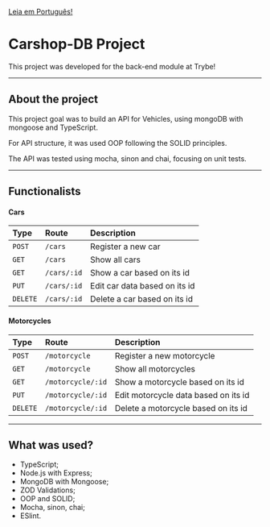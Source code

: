 [Leia em Português!](./README-Eng.md)

# Carshop-DB Project
This project was developed for the back-end module at Trybe!

---
## About the project
This project goal was to build an API for Vehicles, using mongoDB with mongoose and TypeScript.

For API structure, it was used OOP following the SOLID principles.

The API was tested using mocha, sinon and chai, focusing on unit tests.

---
## Functionalists

#### Cars

| Type   | Route       | Description                           |
| :---------- | :--------- | :---------------------------------- |
| `POST` | `/cars` | Register a new car |
| `GET` | `/cars` | Show all cars |
| `GET` | `/cars/:id` | Show a car based on its id |
| `PUT` | `/cars/:id` | Edit car data based on its id |
| `DELETE` | `/cars/:id` | Delete a car based on its id |

#### Motorcycles

| Type   | Route       | Description                           |
| :---------- | :--------- | :---------------------------------- |
| `POST` | `/motorcycle` | Register a new motorcycle |
| `GET` | `/motorcycle` | Show all motorcycles |
| `GET` | `/motorcycle/:id` | Show a motorcycle based on its id |
| `PUT` | `/motorcycle/:id` | Edit motorcycle data based on its id |
| `DELETE` | `/motorcycle/:id` | Delete a motorcycle based on its id |

---
## What was used?
 - TypeScript;
 - Node.js with Express;
 - MongoDB with Mongoose;
 - ZOD Validations;
 - OOP and SOLID;
 - Mocha, sinon, chai;
 - ESlint.
